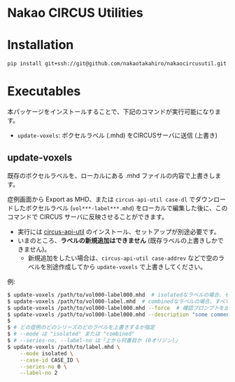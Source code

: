 Nakao CIRCUS Utilities
===

# Installation
`pip install git+ssh://git@github.com/nakaotakahiro/nakaocircusutil.git`

# Executables
本パッケージをインストールすることで、下記のコマンドが実行可能になります。
- `update-voxels`: ボクセルラベル (.mhd) をCIRCUSサーバに送信 (上書き)
## update-voxels

既存のボクセルラベルを、ローカルにある .mhd ファイルの内容で上書きします。

症例画面から Export as MHD、または `circus-api-util case-dl` でダウンロードしたボクセルラベル (`vol***-label***.mhd`) をローカルで編集した後に、このコマンドで CIRCUS サーバに反映させることができます。

- 実行には [circus-api-util](https://github.com/smikitky/circus-api-util) のインストール、セットアップが別途必要です。
- いまのところ、**ラベルの新規追加はできません** (既存ラベルの上書きしかできません)。
  - 新規追加をしたい場合は、`circus-api-util case-addrev` などで空のラベルを別途作成してから `update-voxels` で上書きしてください。

例:
```sh
$ update-voxels /path/to/vol000-label000.mhd  # isolatedなラベルの場合、そのラベルのみが更新されます
$ update-voxels /path/to/vol000-label.mhd  # combinedなラベルの場合、すべてのラベルが更新されます
$ update-voxels /path/to/vol000-label000.mhd --force  # 確認プロンプトを出さずに実行したい場合
$ update-voxels /path/to/vol000-label000.mhd --description "some comments"  # revision のコメントを指定したい場合
$ 
$ # どの症例のどのシリーズのどのラベルを上書きするか指定
$ # --mode は "isolated" または "combined"
$ # --series-no, --label-no は「上から何番目か (0オリジン)」
$ update-voxels /path/to/label.mhd \
    --mode isolated \
    --case-id CASE_ID \
    --series-no 0 \
    --label-no 2
```